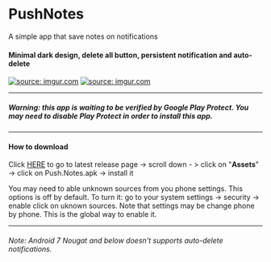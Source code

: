 # PushNotes
A simple app that save notes on notifications

#### Minimal dark design, delete all button, persistent notification and auto-delete

<a href="https://imgur.com/PMhgOb8.png"><img src="https://imgur.com/PMhgOb8.png" title="source: imgur.com" /></a>
<a href="https://imgur.com/5ObJMMK"><img src="https://imgur.com/5ObJMMK.png" title="source: imgur.com" /></a>


---

##### Warning: this app is waiting to be verified by Google Play Protect. You may need to disable Play Protect in order to install this app.

---

#### How to download
Click [HERE](https://github.com/Arfmann21/PushNotes/releases/latest) to go to latest release page -> scroll down - > click on "**Assets**" -> click on Push.Notes.apk -> install it

You may need to able unknown sources from you phone settings. This options is off by default. To turn it: go to your system settings -> security -> enable click on uknown sources.
Note that settings may be change phone by phone. This is the global way to enable it.

---

###### Note: Android 7 Nougat and below doesn't supports auto-delete notifications.
